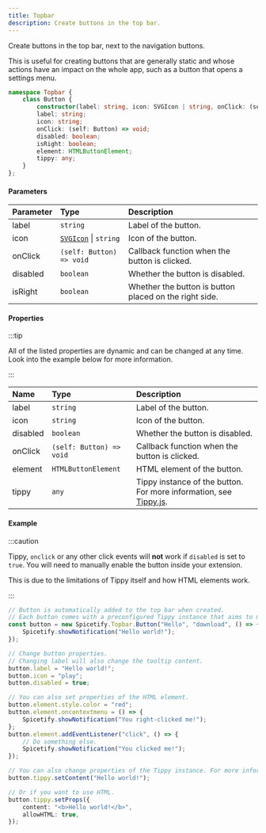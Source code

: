 ```yaml
---
title: Topbar
description: Create buttons in the top bar.
---
```


Create buttons in the top bar, next to the navigation buttons.

This is useful for creating buttons that are generally static and whose actions have an impact on the whole app, such as a button that opens a settings menu.

```ts
namespace Topbar {
    class Button {
        constructor(label: string, icon: SVGIcon | string, onClick: (self: Button) => void, disabled?: boolean, isRight?: boolean);
        label: string;
        icon: string;
        onClick: (self: Button) => void;
        disabled: boolean;
        isRight: boolean;
        element: HTMLButtonElement;
        tippy: any;
    }
};
```

#### Parameters

| Parameter | Type | Description |
| :--- | :--- | :--- |
| label | `string` | Label of the button. |
| icon | [`SVGIcon`](/docs/development/api-wrapper/types/svgicon) &#124; `string` | Icon of the button. |
| onClick | `(self: Button) => void` | Callback function when the button is clicked. |
| disabled | `boolean` | Whether the button is disabled. |
| isRight | `boolean` | Whether the button is button placed on the right side. |

#### Properties

:::tip

All of the listed properties are dynamic and can be changed at any time. Look into the example below for more information.

:::

| Name | Type | Description |
| :--- | :--- | :--- |
| label | `string` | Label of the button. |
| icon | `string` | Icon of the button. |
| disabled | `boolean` | Whether the button is disabled. |
| onClick | `(self: Button) => void` | Callback function when the button is clicked. |
| element | `HTMLButtonElement` | HTML element of the button. |
| tippy | `any` | Tippy instance of the button. For more information, see [Tippy.js](https://atomiks.github.io/tippyjs/v6/tippy-instance/). |

#### Example

:::caution

Tippy, `onclick` or any other click events will **not** work if `disabled` is set to `true`. You will need to manually enable the button inside your extension.

This is due to the limitations of Tippy itself and how HTML elements work.

:::

```ts
// Button is automatically added to the top bar when created.
// Each button comes with a preconfigured Tippy instance that aims to mimic the original Spotify tooltip.
const button = new Spicetify.Topbar.Button("Hello", "download", () => {
    Spicetify.showNotification("Hello world!");
});

// Change button properties.
// Changing label will also change the tooltip content.
button.label = "Hello world!";
button.icon = "play";
button.disabled = true;

// You can also set properties of the HTML element.
button.element.style.color = "red";
button.element.oncontextmenu = () => {
    Spicetify.showNotification("You right-clicked me!");
};
button.element.addEventListener("click", () => {
    // Do something else.
    Spicetify.showNotification("You clicked me!");
});

// You can also change properties of the Tippy instance. For more information, see https://atomiks.github.io/tippyjs/v6/tippy-instance/.
button.tippy.setContent("Hello world!");

// Or if you want to use HTML.
button.tippy.setProps({
    content: "<b>Hello world!</b>",
    allowHTML: true,
});
```
